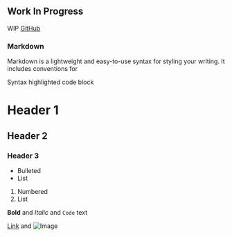 ## Work In Progress

WIP [GitHub](https://github.com)



### Markdown

Markdown is a lightweight and easy-to-use syntax for styling your writing. It includes conventions for



Syntax highlighted code block

# Header 1
## Header 2
### Header 3

- Bulleted
- List

1. Numbered
2. List

**Bold** and _Italic_ and `Code` text

[Link](url) and ![Image](https://github.com/GUJISONG/gujisong.github.io/blob/dfa1523265e852fc69a3e5606658862addfaec50/0a61f835adeaa727379e094d933d1859.jpg)

